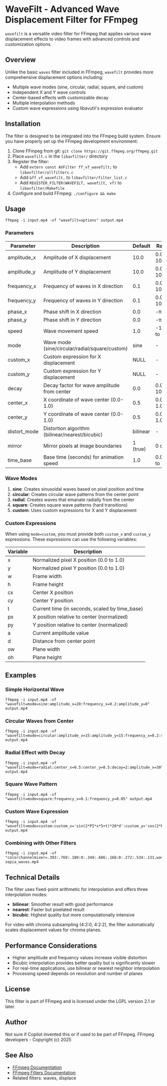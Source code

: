 # WaveFilt - Advanced Wave Displacement Filter for FFmpeg

`wavefilt` is a versatile video filter for FFmpeg that applies various wave displacement effects to video frames with advanced controls and customization options.

## Overview

Unlike the basic `waves` filter included in FFmpeg, `wavefilt` provides more comprehensive displacement options including:

- Multiple wave modes (sine, circular, radial, square, and custom)
- Independent X and Y wave controls
- Center-based effects with customizable decay
- Multiple interpolation methods
- Custom wave expressions using libavutil's expression evaluator

## Installation

The filter is designed to be integrated into the FFmpeg build system. Ensure you have properly set up the FFmpeg development environment:

1. Clone FFmpeg from git: `git clone https://git.ffmpeg.org/ffmpeg.git`
2. Place `wavefilt.c` in the `libavfilter/` directory
3. Register the filter:
   - Add `extern const AVFilter ff_vf_wavefilt;` to `libavfilter/allfilters.c`
   - Add `&ff_vf_wavefilt,` to `libavfilter/filter_list.c`
   - Add `REGISTER_FILTER(WAVEFILT, wavefilt, vf)` to `libavfilter/Makefile`
4. Configure and build FFmpeg: `./configure && make`

## Usage

```
ffmpeg -i input.mp4 -vf "wavefilt=options" output.mp4
```

### Parameters

| Parameter     | Description                                   | Default | Range        |
|---------------|-----------------------------------------------|---------|--------------|
| amplitude_x   | Amplitude of X displacement                   | 10.0    | 0.0 to 1000.0|
| amplitude_y   | Amplitude of Y displacement                   | 10.0    | 0.0 to 1000.0|
| frequency_x   | Frequency of waves in X direction             | 0.1     | 0.0 to 10.0  |
| frequency_y   | Frequency of waves in Y direction             | 0.1     | 0.0 to 10.0  |
| phase_x       | Phase shift in X direction                    | 0.0     | -π to π      |
| phase_y       | Phase shift in Y direction                    | 0.0     | -π to π      |
| speed         | Wave movement speed                           | 1.0     | -100 to 100  |
| mode          | Wave mode (sine/circular/radial/square/custom)| sine    | -            |
| custom_x      | Custom expression for X displacement          | NULL    | -            |
| custom_y      | Custom expression for Y displacement          | NULL    | -            |
| decay         | Decay factor for wave amplitude from center   | 0.0     | 0.0 to 10.0  |
| center_x      | X coordinate of wave center (0.0-1.0)         | 0.5     | 0.0 to 1.0   |
| center_y      | Y coordinate of wave center (0.0-1.0)         | 0.5     | 0.0 to 1.0   |
| distort_mode  | Distortion algorithm (bilinear/nearest/bicubic)| bilinear| -           |
| mirror        | Mirror pixels at image boundaries             | 1 (true)| 0 or 1       |
| time_base     | Base time (seconds) for animation speed       | 1.0     | 0.001 to 100 |

### Wave Modes

1. **sine**: Creates sinusoidal waves based on pixel position and time
2. **circular**: Creates circular wave patterns from the center point
3. **radial**: Creates waves that emanate radially from the center
4. **square**: Creates square wave patterns (hard transitions)
5. **custom**: Uses custom expressions for X and Y displacement

### Custom Expressions

When using `mode=custom`, you must provide both `custom_x` and `custom_y` expressions. These expressions can use the following variables:

| Variable | Description                                      |
|----------|--------------------------------------------------|
| x        | Normalized pixel X position (0.0 to 1.0)         |
| y        | Normalized pixel Y position (0.0 to 1.0)         |
| w        | Frame width                                      |
| h        | Frame height                                     |
| cx       | Center X position                                |
| cy       | Center Y position                                |
| t        | Current time (in seconds, scaled by time_base)   |
| px       | X position relative to center (normalized)       |
| py       | Y position relative to center (normalized)       |
| a        | Current amplitude value                          |
| d        | Distance from center point                       |
| ow       | Plane width                                      |
| oh       | Plane height                                     |

## Examples

### Simple Horizontal Wave
```
ffmpeg -i input.mp4 -vf "wavefilt=mode=sine:amplitude_x=20:frequency_x=0.2:amplitude_y=0" output.mp4
```

### Circular Waves from Center
```
ffmpeg -i input.mp4 -vf "wavefilt=mode=circular:amplitude_x=15:amplitude_y=15:frequency_x=0.2:speed=0.5" output.mp4
```

### Radial Effect with Decay
```
ffmpeg -i input.mp4 -vf "wavefilt=mode=radial:center_x=0.5:center_y=0.5:decay=2:amplitude_x=30" output.mp4
```

### Square Wave Pattern
```
ffmpeg -i input.mp4 -vf "wavefilt=mode=square:frequency_x=0.1:frequency_y=0.05" output.mp4
```

### Custom Wave Expression
```
ffmpeg -i input.mp4 -vf "wavefilt=mode=custom:custom_x='sin(2*PI*x*5+t)*20*d':custom_y='cos(2*PI*y*5+t)*20*d'" output.mp4
```

### Combining with Other Filters
```
ffmpeg -i input.mp4 -vf "colorchannelmixer=.393:.769:.189:0:.349:.686:.168:0:.272:.534:.131,wavefilt=mode=circular:amplitude_x=10:amplitude_y=10:frequency_x=0.3:speed=0.4" sepia_waves.mp4
```

## Technical Details

The filter uses fixed-point arithmetic for interpolation and offers three interpolation modes:

- **bilinear**: Smoother result with good performance
- **nearest**: Faster but pixelated result
- **bicubic**: Highest quality but more computationally intensive

For video with chroma subsampling (4:2:0, 4:2:2), the filter automatically scales displacement values for chroma planes.

## Performance Considerations

- Higher amplitude and frequency values increase visible distortion
- Bicubic interpolation provides better quality but is significantly slower
- For real-time applications, use bilinear or nearest neighbor interpolation
- Processing speed depends on resolution and number of planes

## License

This filter is part of FFmpeg and is licensed under the LGPL version 2.1 or later.

## Author

Not sure if Copilot invented this or if used to be part of FFmpeg.
FFmpeg developers - Copyright (c) 2025

## See Also

- [FFmpeg Documentation](https://ffmpeg.org/documentation.html)
- [FFmpeg Filters Documentation](https://ffmpeg.org/ffmpeg-filters.html)
- Related filters: waves, displace

